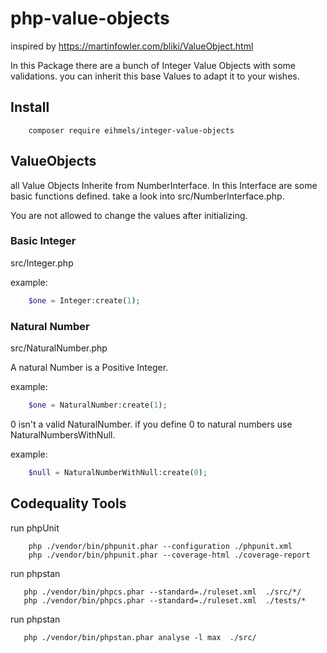 # php-value-objects

inspired by https://martinfowler.com/bliki/ValueObject.html

In this Package there are a bunch of Integer Value Objects with some validations.
you can inherit this base Values to adapt it to your wishes.

## Install

```
    composer require eihmels/integer-value-objects

```

## ValueObjects

all Value Objects Inherite from NumberInterface. In this Interface are some basic functions defined.
take a look into src/NumberInterface.php.

You are not allowed to change the values after initializing.

### Basic Integer
src/Integer.php

example: 
```php
    $one = Integer:create(1);
```

### Natural Number 
src/NaturalNumber.php 

A natural Number is a Positive Integer.

example:
```php
    $one = NaturalNumber:create(1);
```

0 isn't a valid NaturalNumber. if you define 0 to natural numbers use NaturalNumbersWithNull.

example:
```php
    $null = NaturalNumberWithNull:create(0);
```

## Codequality Tools
run phpUnit
```
    php ./vendor/bin/phpunit.phar --configuration ./phpunit.xml
    php ./vendor/bin/phpunit.phar --coverage-html ./coverage-report
```
 
run phpstan
```
   php ./vendor/bin/phpcs.phar --standard=./ruleset.xml  ./src/*/
   php ./vendor/bin/phpcs.phar --standard=./ruleset.xml  ./tests/*
```
run phpstan
```
   php ./vendor/bin/phpstan.phar analyse -l max  ./src/
```
